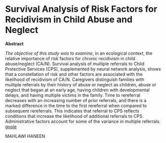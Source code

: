 Survival Analysis of Risk Factors for Recidivism in Child Abuse and Neglect
==============================================================================


**Abstract**

_The objective of this study was to examine_, in an ecological context,
the relative importance of risk factors for chronic recidivism in child abuse/neglect (CA/N).
Survival analysis of multiple referrals to Child Protective Services (CPS), supplemented by neural network analysis, shows that a constellation of risk and other factors are associated with the likelihood of recidivism of CA/N.
Caregivers distinguish families with multiple referrals by their history of abuse or neglect as children, abuse or neglect that began at an early age, having children with developmental delays, and having multiple victims in the family.
Time to rereferral decreases with an increasing number of prior referrals, and there is a marked difference in the time to the first rereferral when compared to subsequent rereferrals. 
This indicates that referral to CPS reflects conditions that increase the likelihood of additional referrals to CPS. 
Administrative factors account for some of the variance in multiple referrals.
[goole](http://cmx.sagepub.com/content/4/4/287.short)

MAHLAWI HANEEN
